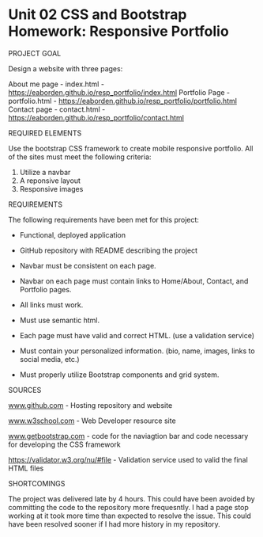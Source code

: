 # Unit 02 CSS and Bootstrap Homework: Responsive Portfolio

PROJECT GOAL

Design a website with three pages:

About me page - index.html - https://eaborden.github.io/resp_portfolio/index.html
Portfolio Page - portfolio.html - https://eaborden.github.io/resp_portfolio/portfolio.html
Contact page - contact.html - https://eaborden.github.io/resp_portfolio/contact.html

REQUIRED ELEMENTS

Use the bootstrap CSS framework to create mobile responsive portfolio.  All of the sites must meet the following criteria:

1. Utilize a navbar
2. A reponsive layout
3. Responsive images

REQUIREMENTS

The following requirements have been met for this project:

* Functional, deployed application

* GitHub repository with README describing the project

* Navbar must be consistent on each page.

* Navbar on each page must contain links to Home/About, Contact, and Portfolio pages.

* All links must work.

* Must use semantic html.

* Each page must have valid and correct HTML. (use a validation service)

* Must contain your personalized information. (bio, name, images, links to social media, etc.)

* Must properly utilize Bootstrap components and grid system.

SOURCES

www.github.com - Hosting repository and website

www.w3school.com - Web Developer resource site

www.getbootstrap.com - code for the naviagtion bar and code necessary for developing the CSS framework

https://validator.w3.org/nu/#file - Validation service used to valid the final HTML files

SHORTCOMINGS

The project was delivered late by 4 hours.  This could have been avoided by committing the code to the repository more frequesntly.  I had a page stop working at it took more time than expected to resolve the issue.  This could have been resolved sooner if I had more history in my repository.